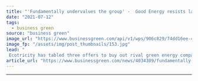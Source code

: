 ```yaml
---
title: "'Fundamentally undervalues the group' -  Good Energy resists latest takeover offers from arch rival Ecotricity"
date: "2021-07-12"
tags: 
  - business green
source: "business green"
image_url: "https://www.businessgreen.com/api/v1/wps/906c829/74dd16ee-4bf3-4467-81d6-bd94c2cca728/6/good-energy-delabole-wind-farm-2-185x114.jpg"
image_fp: "/assets/img/post_thumbnails/153.jpg"
lead: "
 Ecotricity has tabled three offers to buy out rival green energy company over the last month, all of which have been rejected by Good Energy ..."
article_url: "https://www.businessgreen.com/news/4034309/fundamentally-undervalues-group-energy-resists-takeover-offers-arch-rival-ecotricity"
---
```


---
